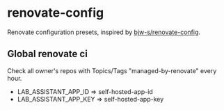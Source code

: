 # renovate-config
Renovate configuration presets, inspired by [bjw-s/renovate-config](https://github.com/bjw-s/renovate-config).

## Global renovate ci
Check all owner's repos with Topics/Tags "managed-by-renovate" every hour.
- LAB_ASSISTANT_APP_ID  => self-hosted-app-id
- LAB_ASSISTANT_APP_KEY => self-hosted-app-key

